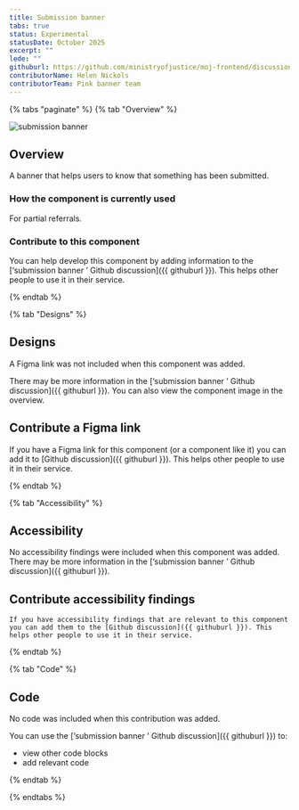 ```yaml
---
title: Submission banner 
tabs: true
status: Experimental
statusDate: October 2025
excerpt: ""
lede: ""
githuburl: https://github.com/ministryofjustice/moj-frontend/discussions/categories/experimental-components-pages-and-patterns
contributorName: Helen Nickols
contributorTeam: Pink banner team
---
```


{% tabs "paginate" %}
{% tab "Overview" %}

<div class="img-container">
  <img src="/assets/images/submission-1760522158066/Screenshot-2025-10-14-at-15.24.41.png" alt="submission banner " />
</div>

## Overview
A banner that helps users to know that something has been submitted.



### How the component is currently used

For partial referrals.



### Contribute to this component
You can help develop this component by adding information to the [‘submission banner ’ Github discussion]({{ githuburl }}). This helps other people to use it in their service.

{% endtab %}

{% tab "Designs" %}

## Designs

A Figma link was not included when this component was added.

There may be more information in the [‘submission banner ’ Github discussion]({{ githuburl }}). You can also view the component image in the overview.

## Contribute a Figma link

If you have a Figma link for this component (or a component like it) you can add it to [Github discussion]({{ githuburl }}). This helps other people to use it in their service.

{% endtab %}

{% tab "Accessibility" %}

## Accessibility

No accessibility findings were included when this component was added. There may be more information in the [‘submission banner ’ Github discussion]({{ githuburl }}).
## Contribute accessibility findings

    If you have accessibility findings that are relevant to this component you can add them to the [Github discussion]({{ githuburl }}). This helps other people to use it in their service.

{% endtab %}

{% tab "Code" %}

## Code

No code was included when this contribution was added.

You can use the [‘submission banner ’ Github discussion]({{ githuburl }}) to:

* view other code blocks
* add relevant code

<p></p>

{% endtab %}

{% endtabs %}
